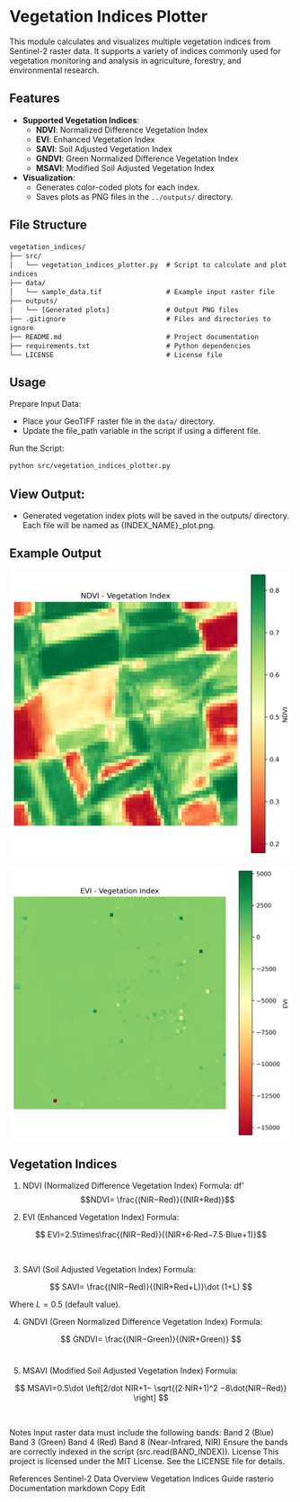 # Vegetation Indices Plotter

This module calculates and visualizes multiple vegetation indices from Sentinel-2 raster data. It supports a variety of indices commonly used for vegetation monitoring and analysis in agriculture, forestry, and environmental research.

## Features

- **Supported Vegetation Indices**:
  - **NDVI**: Normalized Difference Vegetation Index
  - **EVI**: Enhanced Vegetation Index
  - **SAVI**: Soil Adjusted Vegetation Index
  - **GNDVI**: Green Normalized Difference Vegetation Index
  - **MSAVI**: Modified Soil Adjusted Vegetation Index
- **Visualization**:
  - Generates color-coded plots for each index.
  - Saves plots as PNG files in the `../outputs/` directory.

## File Structure

```plaintext
vegetation_indices/
├── src/
│   └── vegetation_indices_plotter.py  # Script to calculate and plot indices
├── data/
│   └── sample_data.tif                # Example input raster file
├── outputs/
│   └── [Generated plots]              # Output PNG files
├── .gitignore                         # Files and directories to ignore
├── README.md                          # Project documentation
├── requirements.txt                   # Python dependencies
└── LICENSE                            # License file
```

## Usage
Prepare Input Data:

 - Place your GeoTIFF raster file in the ```data/``` directory.
 - Update the file_path variable in the script if using a different file.

Run the Script:
```bash
python src/vegetation_indices_plotter.py
```
## View Output:
 - Generated vegetation index plots will be saved in the outputs/ directory.
Each file will be named as {INDEX_NAME}_plot.png.

## Example Output
![NDVI Plot](outputs/NDVI_plot.png "NDVI Plot")

![EVI Plot](outputs/EVI_plot.png "EVI Plot")


## Vegetation Indices
1. NDVI (Normalized Difference Vegetation Index)
Formula:
df'
$$NDVI= \frac{(NIR−Red)}{(NIR+Red)​}$$
 
2. EVI (Enhanced Vegetation Index)
Formula:

$$ EVI=2.5\times\frac{(NIR−Red)}{(NIR+6⋅Red−7.5⋅Blue+1)}$$

​
 
3. SAVI (Soil Adjusted Vegetation Index)
Formula:

$$ SAVI= \frac{(NIR−Red)}{(NIR+Red+L)}\dot (1+L) $$

Where $L=0.5$ (default value).

4. GNDVI (Green Normalized Difference Vegetation Index)
Formula:

$$ GNDVI= \frac{(NIR−Green)}{(NIR+Green)} $$
​
 
5. MSAVI (Modified Soil Adjusted Vegetation Index)
Formula:

 $$ MSAVI=0.5\dot \left[2/dot NIR+1−  \sqrt{(2⋅NIR+1)^2 −8\dot(NIR−Red)} \right] $$


​
 
Notes
Input raster data must include the following bands:
Band 2 (Blue)
Band 3 (Green)
Band 4 (Red)
Band 8 (Near-Infrared, NIR)
Ensure the bands are correctly indexed in the script (src.read(BAND_INDEX)).
License
This project is licensed under the MIT License. See the LICENSE file for details.

References
Sentinel-2 Data Overview
Vegetation Indices Guide
rasterio Documentation
markdown
Copy
Edit
